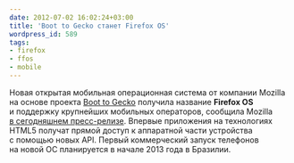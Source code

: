 ```yaml
---
date: 2012-07-02 16:02:24+03:00
title: 'Boot to Gecko станет Firefox OS'
wordpress_id: 589
tags:
- firefox
- ffos
- mobile
---
```


Новая открытая мобильная операционная система от компании Mozilla на основе проекта [Boot to Gecko][1] получила название **Firefox OS** и поддержку крупнейших мобильных операторов, сообщила Mozilla [в сегодняшнем пресс-релизе][2]. Впервые приложения на технологиях HTML5 получат прямой доступ к аппаратной части устройства с помощью новых API. Первый коммерческий запуск телефонов на новой ОС планируется в начале 2013 года в Бразилии.

[1]: http://www.mozilla.org/en-US/b2g/
[2]: http://blog.mozilla.org/blog/2012/07/02/firefox-mobile-os/
